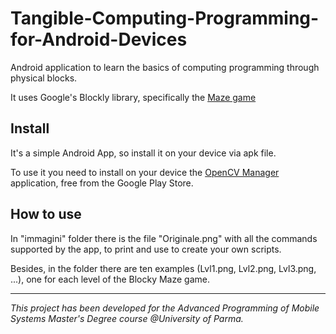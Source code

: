 # Tangible-Computing-Programming-for-Android-Devices
Android application to learn the basics of computing programming through physical blocks.

It uses Google's Blockly library, specifically the [Maze game](https://blockly-games.appspot.com/maze?lang=en)

## Install
It's a simple Android App, so install it on your device via apk file.

To use it you need to install on your device the 
[OpenCV Manager](https://play.google.com/store/apps/details?id=org.opencv.engine) application, free from the Google Play Store.

## How to use
In "immagini" folder there is the file "Originale.png" with all the commands supported by the app, to print and use 
to create your own scripts. 

Besides, in the folder there are ten examples (Lvl1.png, Lvl2.png, Lvl3.png, ...),
one for each level of the Blocky Maze game.

---
*This project has been developed for the Advanced Programming of Mobile Systems Master's Degree course @University of Parma.*
